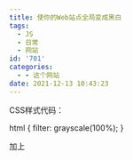 ```yaml
---
title: 使你的Web站点全局变成黑白
tags:
  - JS
  - 日常
  - 网站
id: '701'
categories:
  - - 这个网站
date: 2021-12-13 10:43:23
---
```


CSS样式代码：

html {
    filter: grayscale(100%);
}

加上 <style> 标签放在页头就能将整个 HTML 包括图片等变成黑白

Wordpress 等可以直接使用主题中的页头脚本等功能（就是你放统计代码的地方）快速应用到整个站点

![](https://s4.ax1x.com/2021/12/13/oLWfAK.jpg)

如果你需要在部分地方灵活应用黑白状态的话可以使用 Javascript 注入脚本

document.getElementsByTagName("html")\[0\].setAttribute("style","filter:grayscale(100%);");